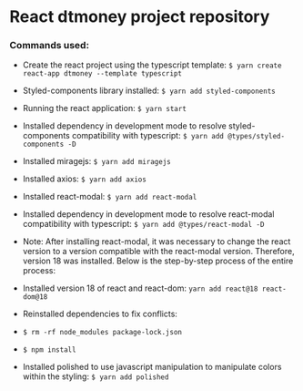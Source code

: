 # React dtmoney project repository

### Commands used:

- Create the react project using the typescript template: `$ yarn create react-app dtmoney --template typescript`

- Styled-components library installed: `$ yarn add styled-components`

- Running the react application: `$ yarn start`

- Installed dependency in development mode to resolve styled-components compatibility with typescript: `$ yarn add @types/styled-components -D`

- Installed miragejs: `$ yarn add miragejs`

- Installed axios: `$ yarn add axios`

- Installed react-modal: `$ yarn add react-modal`

- Installed dependency in development mode to resolve react-modal compatibility with typescript: `$ yarn add @types/react-modal -D`

- Note: After installing react-modal, it was necessary to change the react version to a version compatible with the react-modal version. Therefore, version 18 was installed. Below is the step-by-step process of the entire process:

- Installed version 18 of react and react-dom: `yarn add react@18 react-dom@18`

- Reinstalled dependencies to fix conflicts:
- `$ rm -rf node_modules package-lock.json`
- `$ npm install`

- Installed polished to use javascript manipulation to manipulate colors within the styling: `$ yarn add polished`
